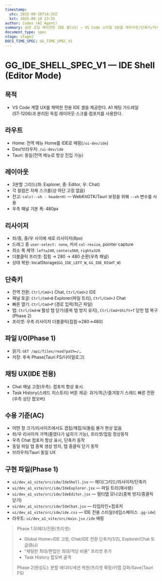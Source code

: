 ```yaml
---
timestamp:
  utc: 2025-09-18T14:35Z
  kst: 2025-09-18 23:35
author: Codex (AI Agent)
summary: 금강 코딩 에이전트 IDE 셸(v1) — VS Code 스타일 3분할 레이아웃/단축키/리사이저/전고 정책
document_type: spec
stage: stage2
DOCS_TIME_SPEC: GG_TIME_SPEC_V1
---
```


# GG_IDE_SHELL_SPEC_V1 — IDE Shell (Editor Mode)

## 목적
- VS Code 계열 UX를 채택한 전용 IDE 셸을 제공한다. A1 채팅 가드레일(ST‑1206)과 분리된 독립 레이아웃·스크롤·컴포저를 사용한다.

## 라우트
- Home: 전역 메뉴 Home를 IDE로 매핑(`/ui-dev/ide`)
- Dev/브라우저: `/ui-dev/ide`
- Tauri: 동일(전역 메뉴로 항상 진입 가능)

## 레이아웃
- 3분할 그리드(좌: Explorer, 중: Editor, 우: Chat)
- 각 컬럼은 자체 스크롤(상·하단 고정 없음)
- 전고: `calc(--vh - headerH)` — WebKitGTK/Tauri 보정을 위해 `--vh` 변수를 사용
- 우측 패널 기본 폭: 480px

## 리사이저
- 좌/중, 중/우 사이에 세로 리사이저(8px)
- 드래그 중 `user-select: none`, 커서 `col-resize`, pointer capture
- 최소 폭 제약: `left≥240`, `center≥560`, `right≥320`
- 더블클릭 프리셋: 접힘 → 280 → 480 순환(우측 패널)
- 상태 복원: localStorage(`GG_IDE_LEFT_W`, `GG_IDE_RIGHT_W`)

## 단축키
- 전역 전환: `Ctrl/Cmd+1` Chat, `Ctrl/Cmd+2` IDE
- 패널 토글: `Ctrl/Cmd+B` Explorer(파일 트리), `Ctrl/Cmd+J` Chat
- 빠른 열기: `Ctrl/Cmd+P` (경로 입력/최근 파일)
- 탭: `Ctrl/Cmd+W` 활성 탭 닫기(중복 탭 방지 유지), `Ctrl/Cmd+Shift+T` 닫힌 탭 복구(Phase 2)
- 프리셋: 우측 리사이저 더블클릭(접힘→280→480)

## 파일 I/O(Phase 1)
- 읽기: `GET /api/files/read?path=/…`
- 저장: 후속 Phase(Tauri FS/다이얼로그)

## 채팅 UX(IDE 전용)
- Chat 패널 고정(우측). 컴포저 항상 표시.
- Task History(스레드 히스토리) 버튼 제공: 과거/최근/즐겨찾기 스레드 빠른 전환(우측 상단 팝오버)

## 수용 기준(AC)
- 어떤 창 크기/리사이즈에서도 겹침/깨짐/되돌림 불가 현상 없음
- 좌/우 리사이저 가역(줄였다가 넓히기 가능), 프리셋/접힘 정상동작
- 우측 Chat 컴포저 항상 표시, 단축키 동작
- 동일 파일 탭 중복 생성 방지, 탭 중클릭 닫기 동작
- 브라우저/Tauri 동일 UX

## 구현 파일(Phase 1)
- `ui/dev_a1_vite/src/ide/IdeShell.jsx` — 헤더/그리드/리사이저/단축키
- `ui/dev_a1_vite/src/ide/IdeExplorer.jsx` — 파일 트리(재사용)
- `ui/dev_a1_vite/src/ide/IdeEditor.jsx` — 멀티탭 모나코(중복 방지/중클릭 닫기)
- `ui/dev_a1_vite/src/ide/IdeChat.jsx` — 타임라인+컴포저
- `ui/dev_a1_vite/src/ide/ide.css` — IDE 전용 스타일(네임스페이스 `.gg-ide`)
- 라우트: `ui/dev_a1_vite/src/main.jsx` `/ide` 매핑

> Phase 1.5(헤더/전환/프리셋):
> - Global Home=IDE 고정, Chat/IDE 전환 단축키(1/2), Explorer/Chat 토글(B/J)
> - "채팅만 최대/편집만 최대/적당 비율" 프리셋 추가
> - Task History 팝오버 골격
>
> Phase 2(완성도): 분할 에디터/세션 복원/프리셋 확장/키맵 강화/Save(Tauri FS)
